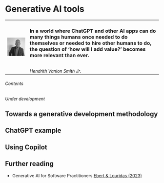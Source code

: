 # Generative AI tools

|                                                            |                                                       |
|------------------------------------------------------------|-------------------------------------------------------|
| ![Hendrith Vanlon Smith Jr.](../images/hendrith_smith.png) | <h3>In a world where ChatGPT and other AI apps can do many things humans once needed to do themselves or needed to hire other humans to do, the question of ‘how will I add value?’ becomes more relevant than ever.</h3><br/>*Hendrith Vanlon Smith Jr.* |

###### Contents

*Under development*

## Towards a generative development methodology

## ChatGPT example

## Using Copilot 

## Further reading

* Generative AI for Software Practitioners [Ebert & Louridas (2023)](https://doi.org/10.1109/MS.2023.3265877)


